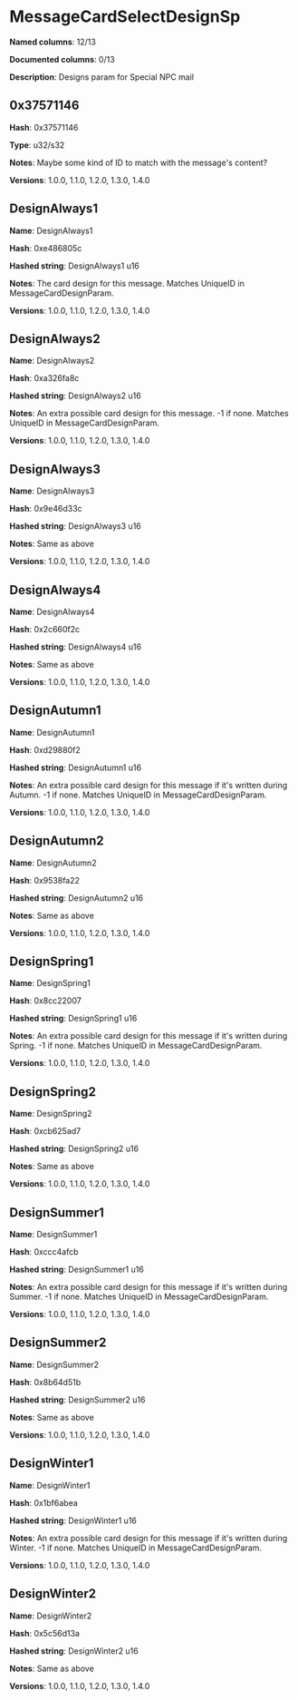 # MessageCardSelectDesignSp
**Named columns**: 12/13

**Documented columns**: 0/13

**Description**: Designs param for Special NPC mail
## 0x37571146

**Hash**: 0x37571146

**Type**: u32/s32

**Notes**: Maybe some kind of ID to match with the message's content?

**Versions**: 1.0.0, 1.1.0, 1.2.0, 1.3.0, 1.4.0

## DesignAlways1

**Name**: DesignAlways1

**Hash**: 0xe486805c

**Hashed string**: DesignAlways1 u16

**Notes**: The card design for this message. Matches UniqueID in MessageCardDesignParam.

**Versions**: 1.0.0, 1.1.0, 1.2.0, 1.3.0, 1.4.0

## DesignAlways2

**Name**: DesignAlways2

**Hash**: 0xa326fa8c

**Hashed string**: DesignAlways2 u16

**Notes**: An extra possible card design for this message. -1 if none. Matches UniqueID in MessageCardDesignParam.

**Versions**: 1.0.0, 1.1.0, 1.2.0, 1.3.0, 1.4.0

## DesignAlways3

**Name**: DesignAlways3

**Hash**: 0x9e46d33c

**Hashed string**: DesignAlways3 u16

**Notes**: Same as above

**Versions**: 1.0.0, 1.1.0, 1.2.0, 1.3.0, 1.4.0

## DesignAlways4

**Name**: DesignAlways4

**Hash**: 0x2c660f2c

**Hashed string**: DesignAlways4 u16

**Notes**: Same as above

**Versions**: 1.0.0, 1.1.0, 1.2.0, 1.3.0, 1.4.0

## DesignAutumn1

**Name**: DesignAutumn1

**Hash**: 0xd29880f2

**Hashed string**: DesignAutumn1 u16

**Notes**: An extra possible card design for this message if it's written during Autumn. -1 if none. Matches UniqueID in MessageCardDesignParam.

**Versions**: 1.0.0, 1.1.0, 1.2.0, 1.3.0, 1.4.0

## DesignAutumn2

**Name**: DesignAutumn2

**Hash**: 0x9538fa22

**Hashed string**: DesignAutumn2 u16

**Notes**: Same as above

**Versions**: 1.0.0, 1.1.0, 1.2.0, 1.3.0, 1.4.0

## DesignSpring1

**Name**: DesignSpring1

**Hash**: 0x8cc22007

**Hashed string**: DesignSpring1 u16

**Notes**: An extra possible card design for this message if it's written during Spring. -1 if none. Matches UniqueID in MessageCardDesignParam.

**Versions**: 1.0.0, 1.1.0, 1.2.0, 1.3.0, 1.4.0

## DesignSpring2

**Name**: DesignSpring2

**Hash**: 0xcb625ad7

**Hashed string**: DesignSpring2 u16

**Notes**: Same as above

**Versions**: 1.0.0, 1.1.0, 1.2.0, 1.3.0, 1.4.0

## DesignSummer1

**Name**: DesignSummer1

**Hash**: 0xccc4afcb

**Hashed string**: DesignSummer1 u16

**Notes**: An extra possible card design for this message if it's written during Summer. -1 if none. Matches UniqueID in MessageCardDesignParam.

**Versions**: 1.0.0, 1.1.0, 1.2.0, 1.3.0, 1.4.0

## DesignSummer2

**Name**: DesignSummer2

**Hash**: 0x8b64d51b

**Hashed string**: DesignSummer2 u16

**Notes**: Same as above

**Versions**: 1.0.0, 1.1.0, 1.2.0, 1.3.0, 1.4.0

## DesignWinter1

**Name**: DesignWinter1

**Hash**: 0x1bf6abea

**Hashed string**: DesignWinter1 u16

**Notes**: An extra possible card design for this message if it's written during Winter. -1 if none. Matches UniqueID in MessageCardDesignParam.

**Versions**: 1.0.0, 1.1.0, 1.2.0, 1.3.0, 1.4.0

## DesignWinter2

**Name**: DesignWinter2

**Hash**: 0x5c56d13a

**Hashed string**: DesignWinter2 u16

**Notes**: Same as above

**Versions**: 1.0.0, 1.1.0, 1.2.0, 1.3.0, 1.4.0

